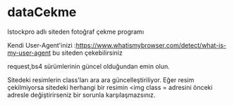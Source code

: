 # dataCekme
Istockpro adlı siteden fotoğraf çekme programı

Kendi User-Agent'inizi :https://www.whatismybrowser.com/detect/what-is-my-user-agent bu siteden çekebilirsiniz

request,bs4 sürümlerinin güncel olduğundan emin olun.

Sitedeki resimlerin class'ları ara ara güncelleştiriliyor. Eğer resim çekilmiyorsa sitedeki herhangi bir resimin <img class = adresini önceki adresle değiştirirseniz bir sorunla karşılaşmazsınız.



